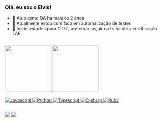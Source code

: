 ### Olá, eu sou o Elvis!

- 👀 Atuo como QA há mais de 2 anos
- 🌱 Atualmente estou com foco em automatização de testes
- 🌱 Iniciei estudos para CTFL, pretendo seguir na trilha até a certificação TAE.

##

<div>
  <a href="https://github-readme-stats.vercel.app/api?username=elvisfagundes&show_icons=true&theme=dark&include_all_commits=true&count_private=true">
  <img height="150em" src="https://github-readme-stats.vercel.app/api?username=elvisfagundes&show_icons=true&theme=dark&include_all_commits=true&count_private=true"/>
  <a href="https://github-readme-stats.vercel.app/api/top-langs/?username=elvisfagundes&layout=compact&langs_count=7&theme=dark">
  <img height="150em" src="https://github-readme-stats.vercel.app/api/top-langs/?username=elvisfagundes&layout=compact&langs_count=7&theme=dark"/>
</div>
  
<div><br>
  <img alt="Javascript" src="https://img.shields.io/badge/JavaScript-323330?style=for-the-badge&logo=javascript&logoColor=F7DF1E">
  <img alt="Python" src="https://img.shields.io/badge/python-3670A0?style=for-the-badge&logo=python&logoColor=ffdd54">
  <img alt="Typescript" src="https://img.shields.io/badge/TypeScript-007ACC?style=for-the-badge&logo=typescript&logoColor=white">
  <img alt="C-sharp" src="https://img.shields.io/badge/C%23-239120?style=for-the-badge&logo=c-sharp&logoColor=white">
  <img alt="Ruby" src="https://img.shields.io/badge/Ruby-CC342D?style=for-the-badge&logo=ruby&logoColor=white">
</div>    
  
##
  
<div>
  <a href="https://www.linkedin.com/in/elvisfagundes" target="_blank"><img src="https://img.shields.io/badge/-LinkedIn-%230077B5?style=for-the-badge&logo=linkedin&logoColor=white" target="_blank"></a> 
  <a href="mailto:elvis.f.lisboa.jr@hotmail.com"><img src="https://img.shields.io/badge/Microsoft_Outlook-0078D4?style=for-the-badge&logo=microsoft-outlook&logoColor=white" target="_blank"></a> 
</div>
